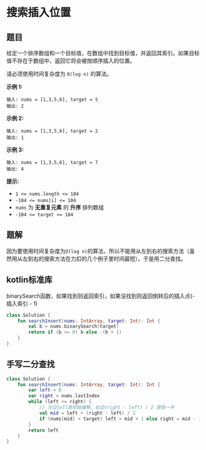 # 搜索插入位置

## 题目

给定一个排序数组和一个目标值，在数组中找到目标值，并返回其索引。如果目标值不存在于数组中，返回它将会被按顺序插入的位置。

请必须使用时间复杂度为 `O(log n)` 的算法。

**示例 1:**

```text
输入: nums = [1,3,5,6], target = 5
输出: 2
```

**示例 2:**

```text
输入: nums = [1,3,5,6], target = 2
输出: 1
```

**示例 3:**

```text
输入: nums = [1,3,5,6], target = 7
输出: 4
```

**提示:**

- `1 <= nums.length <= 104`
- `-104 <= nums[i] <= 104`
- `nums` 为 **无重复元素** 的 **升序** 排列数组
- `-104 <= target <= 104`

## 题解

因为要使用时间复杂度为`O(log n)`的算法，所以不能用从左到右的搜索方法（虽然用从左到右的搜索方法在力扣的几个例子里时间最短）。于是用二分查找。

## kotlin标准库

binarySearch函数，如果找到则返回索引，如果没找到则返回倒转后的插入点(-插入索引 - 1)

```kotlin
class Solution {
    fun searchInsert(nums: IntArray, target: Int): Int {
        val b = nums.binarySearch(target)
        return if (b >= 0) b else -(b + 1)
    }
}
```

## 手写二分查找

```kotlin
class Solution {
    fun searchInsert(nums: IntArray, target: Int): Int {
        var left = 0
        var right = nums.lastIndex
        while (left <= right) {
            // 左边left是初始偏移，右边(right - left) / 2 是取一半
            val mid = left + (right - left) / 2
            if (nums[mid] < target) left = mid + 1 else right = mid - 1
        }
        return left
    }
}
```
